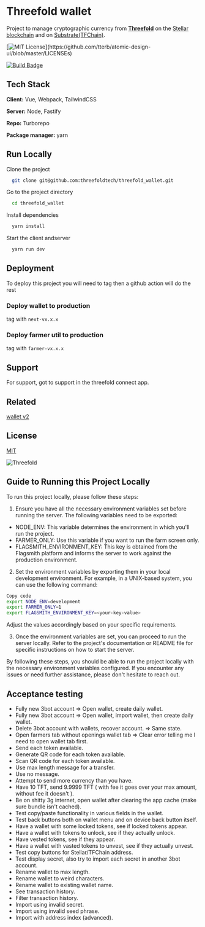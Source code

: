 # Threefold wallet

Project to manage cryptographic currency from **[Threefold](https://threefold.io/)** on the [Stellar blockchain](https://www.stellar.org/) and on [Substrate(TFChain)](https://substrate.io/).

[![MIT License](https://img.shields.io/apm/l/atomic-design-ui.svg?)](https://github.com/tterb/atomic-design-ui/blob/master/LICENSEs)

[![Build Badge](https://img.shields.io/github/workflow/status/threefoldtech/wallet-next/next-production?label=prod-build)](https://github.com/threefoldtech/wallet-next/actions/workflows/next_production.yml)

## Tech Stack

**Client:** Vue, Webpack, TailwindCSS

**Server:** Node, Fastify

**Repo:** Turborepo

**Package manager:** yarn

## Run Locally

Clone the project

```bash
  git clone git@github.com:threefoldtech/threefold_wallet.git
```

Go to the project directory

```bash
  cd threefold_wallet
```

Install dependencies

```bash
  yarn install
```

Start the client andserver

```bash
  yarn run dev
```

## Deployment

To deploy this project you will need to tag then a github action will do the rest

### Deploy wallet to production

tag with `next-vx.x.x`

### Deploy farmer util to production

tag with `farmer-vx.x.x`

## Support

For support, got to support in the threefold connect app.

## Related

[wallet v2](https://github.com/threefoldtech/threefold_wallet)

## License

[MIT](https://choosealicense.com/licenses/mit/)

![Threefold](https://threefold.io/assets/static/footer_logo2.7a5182b.f5242b4436c182c40f7f53a060a6422e.png)


## Guide to Running this Project Locally

To run this project locally, please follow these steps:

1. Ensure you have all the necessary environment variables set before running the server. The following variables need to be exported:

- NODE_ENV: This variable determines the environment in which you'll run the project.
- FARMER_ONLY: Use this variable if you want to run the farm screen only.
- FLAGSMITH_ENVIRONMENT_KEY: This key is obtained from the Flagsmith platform and informs the server to work against the production environment.

2. Set the environment variables by exporting them in your local development environment. For example, in a UNIX-based system, you can use the following command:

```bash
Copy code
export NODE_ENV=development
export FARMER_ONLY=1
export FLAGSMITH_ENVIRONMENT_KEY=<your-key-value>
```

Adjust the values accordingly based on your specific requirements.

3. Once the environment variables are set, you can proceed to run the server locally. Refer to the project's documentation or README file for specific instructions on how to start the server.

By following these steps, you should be able to run the project locally with the necessary environment variables configured. If you encounter any issues or need further assistance, please don't hesitate to reach out.

## Acceptance testing

- Fully new 3bot account => Open wallet, create daily wallet.
- Fully new 3bot account => Open wallet, import wallet, then create daily wallet.
- Delete 3bot account with wallets, recover account. => Same state.
- Open farmers tab without openings wallet tab => Clear error telling me I need to open wallet tab first.
- Send each token available.
- Generate QR code for each token available.
- Scan QR code for each token available.
- Use max length message for a transfer.
- Use no message.
- Attempt to send more currency than you have.
- Have 10 TFT, send 9.9999 TFT ( with fee it goes over your max amount, without fee it doesn't ).
- Be on shitty 3g internet, open wallet after clearing the app cache (make sure bundle isn't cached).
- Test copy/paste functionality in various fields in the wallet.
- Test back buttons both on wallet menu and on device back button itself.
- Have a wallet with some locked tokens, see if locked tokens appear.
- Have a wallet with tokens to unlock, see if they actually unlock.
- Have vested tokens, see if they appear.
- Have a wallet with vasted tokens to unvest, see if they actually unvest.
- Test copy buttons for Stellar/TFChain address.
- Test display secret, also try to import each secret in another 3bot account.
- Rename wallet to max length.
- Rename wallet to weird characters.
- Rename wallet to existing wallet name.
- See transaction history.
- Filter transaction history.
- Import using invalid secret.
- Import using invalid seed phrase.
- Import with address index (advanced).
